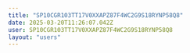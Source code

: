 ```yaml
---
title: "SP10CGR103TT17V0XXAPZ87F4WC2G9S18RYNP58Q8"
date: 2025-03-20T11:26:07.042Z
user: SP10CGR103TT17V0XXAPZ87F4WC2G9S18RYNP58Q8
layout: "users"
---
```

    